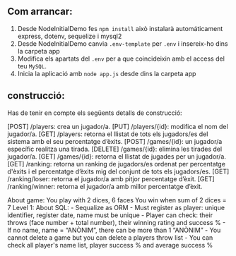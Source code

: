 ## Com arrancar:
1. Desde NodeInitialDemo fes `npm install` això instalarà automáticament express, dotenv, sequelize i mysql2
2. Desde NodeInitialDemo canvia `.env-template` per `.env` i insereix-ho dins la carpeta app
3. Modifica els apartats del `.env` per a que coincideixin amb el access del teu `MySQL`.
4. Inicia la aplicació amb `node app.js` desde dins la carpeta app

## construcció:
Has de tenir en compte els següents detalls de construcció:

[POST] /players: crea un jugador/a.
[PUT] /players/{id}: modifica el nom del jugador/a.
[GET] /players: retorna el llistat de tots els jugadors/es del sistema amb el seu percentatge d’èxits.
[POST] /games/{id}: un jugador/a específic realitza una tirada.
[DELETE] /games/{id}: elimina les tirades del jugador/a.
[GET] /games/{id}: retorna el llistat de jugades per un jugador/a.
[GET] /ranking: retorna un ranking de jugadors/es ordenat per percentatge d'èxits i el percentatge d’èxits mig del conjunt de tots els jugadors/es.
[GET] /ranking/loser: retorna el jugador/a amb pitjor percentatge d’èxit.
[GET] /ranking/winner: retorna el jugador/a amb millor percentatge d’èxit.

About game:
You play with 2 dices, 6 faces
You win when sum of 2 dices = 7
Level 1: About SQL: - Sequalize as ORM - Must register as player: unique identifier, register date, name must be unique - Player can check: their throws (face number + total number), their winning rating and success % - If no name, name = “ANÒNIM”, there can be more than 1 “ANÒNIM” - You cannot delete a game but you can delete a players throw list - You can check all player's name list, player success % and average success %